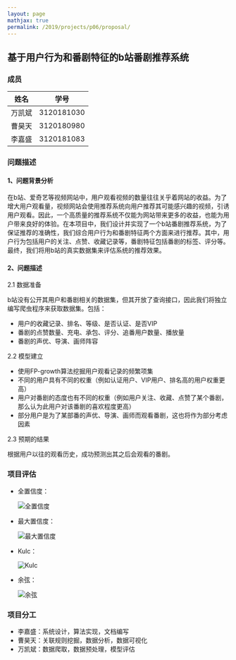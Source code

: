 ```yaml
---
layout: page
mathjax: true
permalink: /2019/projects/p06/proposal/
---
```



## 基于用户行为和番剧特征的b站番剧推荐系统

### 成员

|  姓名  |    学号    |
| :----: | :--------: |
| 万凯斌 | 3120181030 |
| 曹昊天 | 3120180980 |
| 李嘉盛 | 3120181083 |


### 问题描述

#### 1、问题背景分析

在b站、爱奇艺等视频网站中，用户观看视频的数量往往关乎着网站的收益。为了增大用户观看量，视频网站会使用推荐系统向用户推荐其可能感兴趣的视频，引诱用户观看。因此，一个高质量的推荐系统不仅能为网站带来更多的收益，也能为用户带来良好的体验。在本项目中，我们设计并实现了一个b站番剧推荐系统，为了保证推荐的准确性，我们综合用户行为和番剧特征两个方面来进行推荐。其中，用户行为包括用户的关注、点赞、收藏记录等，番剧特征包括番剧的标签、评分等。最终，我们将用b站的真实数据集来评估系统的推荐效果。

#### 2、问题描述

2.1 数据准备

b站没有公开其用户和番剧相关的数据集，但其开放了查询接口，因此我们将独立编写爬虫程序来获取数据集。包括：

- 用户的收藏记录、排名、等级、是否认证、是否VIP
- 番剧的点赞数量、充电、承包、评分、追番用户数量、播放量
- 番剧的声优、导演、画师阵容

2.2 模型建立

- 使用FP-growth算法挖掘用户观看记录的频繁项集
- 不同的用户具有不同的权重（例如认证用户、VIP用户、排名高的用户权重更高）
- 用户对番剧的态度也有不同的权重（例如用户关注、收藏、点赞了某个番剧，那么认为此用户对该番剧的喜欢程度更高）
- 部分用户是为了某部番的声优、导演、画师而观看番剧，这也将作为部分考虑因素

2.3 预期的结果

根据用户以往的观看历史，成功预测出其之后会观看的番剧。

### 项目评估

- 全置信度：

  ![全置信度](<https://raw.githubusercontent.com/JachinLi/bitdm.github.io/dev/2019/projects/P06/%E5%85%A8%E7%BD%AE%E4%BF%A1%E5%BA%A6.bmp>)

- 最大置信度：

  ![最大置信度](<https://raw.githubusercontent.com/JachinLi/bitdm.github.io/dev/2019/projects/P06/%E6%9C%80%E5%A4%A7%E7%BD%AE%E4%BF%A1%E5%BA%A6.bmp>)

- Kulc：

  ![Kulc](https://raw.githubusercontent.com/JachinLi/bitdm.github.io/dev/2019/projects/P06/Kulc.bmp)

- 余弦：

  ![余弦](<https://raw.githubusercontent.com/JachinLi/bitdm.github.io/dev/2019/projects/P06/%E4%BD%99%E5%BC%A6.bmp>)

### 项目分工

- 李嘉盛：系统设计，算法实现，文档编写
- 曹昊天：关联规则挖掘，数据分析，数据可视化
- 万凯斌：数据爬取，数据预处理，模型评估